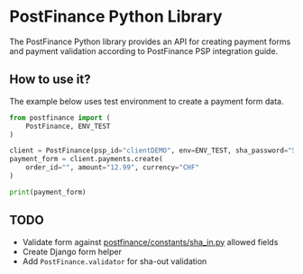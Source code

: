 # PostFinance Python Library

The PostFinance Python library provides an API for creating payment forms and payment validation according to PostFinance PSP integration guide.

## How to use it?

The example below uses test environment to create a payment form data.

```python
from postfinance import (
    PostFinance, ENV_TEST
)

client = PostFinance(psp_id="clientDEMO", env=ENV_TEST, sha_password="SuperSecret123?!")
payment_form = client.payments.create(
    order_id="", amount="12.99", currency="CHF"
)

print(payment_form)


```

## TODO
* Validate form against [postfinance/constants/sha_in.py](postfinance/constants/sha_in.py) allowed fields
* Create Django form helper
* Add `PostFinance.validator` for sha-out validation
